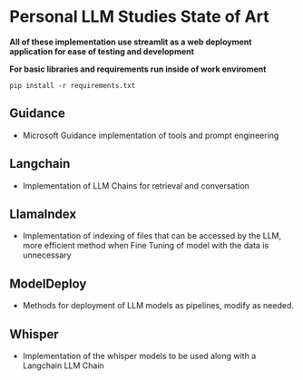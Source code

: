 # Personal LLM Studies State of Art

**All of these implementation use streamlit as a web deployment application for ease of testing and development**

  **For basic libraries and requirements run inside of work enviroment**
  ``` 
  pip install -r requirements.txt
  ```
  

## Guidance
- Microsoft Guidance implementation of tools and prompt engineering

## Langchain
- Implementation of LLM Chains for retrieval and conversation

## LlamaIndex
- Implementation of indexing of files that can be accessed by the LLM, more efficient method when Fine Tuning of model with the data is unnecessary

## ModelDeploy
- Methods for deployment of LLM models as pipelines, modify as needed.

## Whisper
- Implementation of the whisper models to be used along with a Langchain LLM Chain
